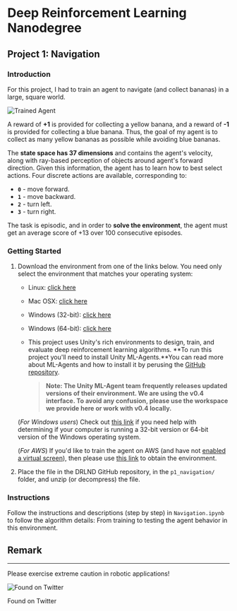 [//]: # "Image References"

# Deep Reinforcement Learning Nanodegree 

## Project 1: Navigation

[image1]: https://user-images.githubusercontent.com/10624937/42135619-d90f2f28-7d12-11e8-8823-82b970a54d7e.gif	"Trained Agent"

### Introduction

For this project, I had to train an agent to navigate (and collect bananas) in a large, square world.  

![Trained Agent][image1]

A reward of **+1** is provided for collecting a yellow banana, and a reward of **-1** is provided for collecting a blue banana.  Thus, the goal of my agent is to collect as many yellow bananas as possible while avoiding blue bananas.  

The **state space has 37 dimensions** and contains the agent's velocity, along with ray-based perception of objects around agent's forward direction.  Given this information, the agent has to learn how to best select actions.  Four discrete actions are available, corresponding to:
- **`0`** - move forward.
- **`1`** - move backward.
- **`2`** - turn left.
- **`3`** - turn right.

The task is episodic, and in order to **solve the environment**, the agent must get an average score of +13 over 100 consecutive episodes.

### Getting Started

1. Download the environment from one of the links below.  You need only select the environment that matches your operating system:
    - Linux: [click here](https://s3-us-west-1.amazonaws.com/udacity-drlnd/P1/Banana/Banana_Linux.zip)

    - Mac OSX: [click here](https://s3-us-west-1.amazonaws.com/udacity-drlnd/P1/Banana/Banana.app.zip)

    - Windows (32-bit): [click here](https://s3-us-west-1.amazonaws.com/udacity-drlnd/P1/Banana/Banana_Windows_x86.zip)

    - Windows (64-bit): [click here](https://s3-us-west-1.amazonaws.com/udacity-drlnd/P1/Banana/Banana_Windows_x86_64.zip)

    - This project uses Unity's rich environments to design, train, and evaluate deep reinforcement learning algorithms. **To run this project you'll need to install Unity ML-Agents.**You can read more about ML-Agents and how to install it by perusing the [GitHub repository](https://github.com/Unity-Technologies/ml-agents). 

      > **Note: The Unity ML-Agent team frequently releases updated versions of their environment. We are using the v0.4 interface. To avoid any confusion, please use the workspace we provide here or work with v0.4 locally.**

    (_For Windows users_) Check out [this link](https://support.microsoft.com/en-us/help/827218/how-to-determine-whether-a-computer-is-running-a-32-bit-version-or-64) if you need help with determining if your computer is running a 32-bit version or 64-bit version of the Windows operating system.

    (_For AWS_) If you'd like to train the agent on AWS (and have not [enabled a virtual screen](https://github.com/Unity-Technologies/ml-agents/blob/master/docs/Training-on-Amazon-Web-Service.md)), then please use [this link](https://s3-us-west-1.amazonaws.com/udacity-drlnd/P1/Banana/Banana_Linux_NoVis.zip) to obtain the environment.

2. Place the file in the DRLND GitHub repository, in the `p1_navigation/` folder, and unzip (or decompress) the file. 

### Instructions

Follow the instructions and descriptions (step by step) in `Navigation.ipynb` to follow the algorithm details: From training to testing the agent behavior in this environment.  

## Remark

------

Please exercise extreme caution in robotic applications!

![Found on Twitter](https://s3.amazonaws.com/video.udacity-data.com/topher/2018/April/5ae1ee84_bananas-save/bananas-save.gif)

Found on Twitter
